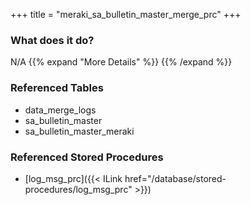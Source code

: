 +++
title = "meraki_sa_bulletin_master_merge_prc"
+++

### What does it do?
N/A
{{% expand "More Details" %}}
{{% /expand %}}

### Referenced Tables
- data_merge_logs
- sa_bulletin_master
- sa_bulletin_master_meraki

### Referenced Stored Procedures
- [log_msg_prc]({{< ILink href="/database/stored-procedures/log_msg_prc" >}})
